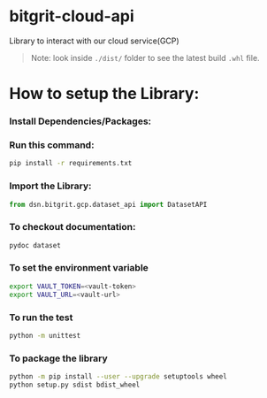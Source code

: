 # bitgrit-cloud-api
Library to interact with our cloud service(GCP)

> Note: look inside `./dist/` folder to see the latest build `.whl` file.

# How to setup the Library:
### Install Dependencies/Packages:

### Run this command:
```bash
pip install -r requirements.txt
```

### Import the Library:
```python
from dsn.bitgrit.gcp.dataset_api import DatasetAPI
```

### To checkout documentation:
```bash
pydoc dataset
```

### To set the environment variable
```bash
export VAULT_TOKEN=<vault-token>
export VAULT_URL=<vault-url>
```

### To run the test
```bash
python -m unittest
```
### To package the library
```bash
python -m pip install --user --upgrade setuptools wheel
python setup.py sdist bdist_wheel
```